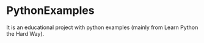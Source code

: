 # PythonExamples
It is an educational project with python examples (mainly from Learn Python the Hard Way).
